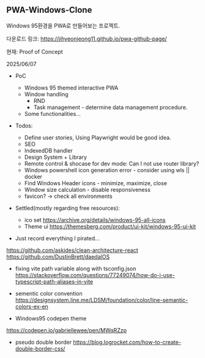 ## PWA-Windows-Clone

Windows 95환경을 PWA로 만들어보는 프로젝트.

다운로드 링크: https://jihyeonjeong11.github.io/pwa-github-page/

현재: Proof of Concept

2025/06/07

- PoC

  - Windows 95 themed interactive PWA
  - Window handling
    - RND
    - Task management - determine data management procedure.
  - Some functionalities...

- Todos:

  - Define user stories, Using Playwright would be good idea.
  - SEO
  - IndexedDB handler
  - Design System + Library
  - Remote control & shocase for dev mode: Can I not use router library?
  - Windows powershell icon generation error - consider using wls || docker
  - Find Windows Header icons - minimize, maximize, close
  - Window size calculation - disable responsiveness
  - favicon? -> check all environments

- Settled(mostly regarding free resources):

  - ico set https://archive.org/details/windows-95-all-icons
  - Theme ui
    https://themesberg.com/product/ui-kit/windows-95-ui-kit

- Just record everything I pirated...

https://github.com/askides/clean-architecture-react
https://github.com/DustinBrett/daedalOS

- fixing vite path variable along with tsconfig.json
  https://stackoverflow.com/questions/77249074/how-do-i-use-typescript-path-aliases-in-vite

- sementic color convention
  https://designsystem.line.me/LDSM/foundation/color/line-semantic-colors-ex-en

- Windows95 codepen theme

https://codepen.io/gabriellewee/pen/MWqRZzp

- pseudo double border
  https://blog.logrocket.com/how-to-create-double-border-css/
